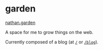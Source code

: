 # garden

[nathan.garden](https://nathan.garden)

A space for me to grow things on the web.

Currently composed of a blog (at [`/`](https://nathan.garden/blog) or
[`/blog`](https://nathan.garden/blog)).
